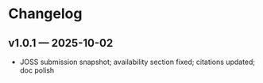 # Changelog

## v1.0.1 — 2025-10-02
- JOSS submission snapshot; availability section fixed; citations updated; doc polish
